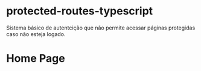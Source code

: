 # protected-routes-typescript
<p>Sistema básico de autentcição que não permite acessar páginas protegidas caso não esteja logado.</p>

<h1>Home Page</h1>
<img href='https://github.com/GabrielTrigueiro/protected-routes-typescript/blob/master/public/home.png'/>
